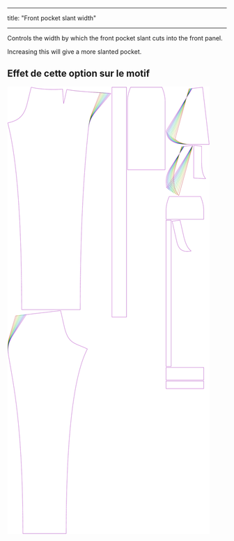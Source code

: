 - - -
title: "Front pocket slant width"
- - -

Controls the width by which the front pocket slant cuts into the front panel.

Increasing this will give a more slanted pocket.

## Effet de cette option sur le motif

![This image shows the effect of this option by superimposing several variants that have a different value for this option](charlie_frontpocketslantwidth_sample.svg "Effet de cette option sur le modèle")
